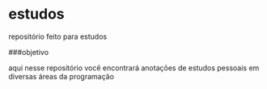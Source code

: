 # estudos
repositório feito para estudos 

###objetivo

aqui nesse repositório você encontrará anotações de estudos pessoais em diversas áreas da programação
